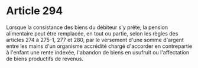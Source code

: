 # Article 294

Lorsque la consistance des biens du débiteur s'y prête, la pension alimentaire peut être remplacée, en tout ou partie, selon les règles des articles 274 à 275-1, 277 et 280, par le versement d'une somme d'argent entre les mains d'un organisme accrédité chargé d'accorder en contrepartie à l'enfant une rente indexée, l'abandon de biens en usufruit ou l'affectation de biens productifs de revenus.
